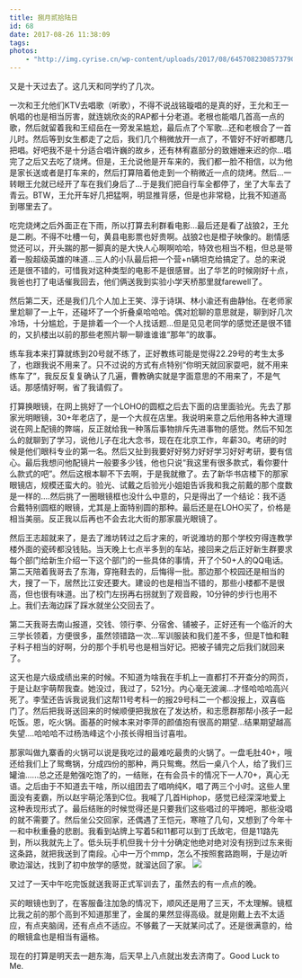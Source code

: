 ```yaml
---
title: 捌月贰拾陆日
id: 68
date: 2017-08-26 11:38:09
tags:
photos:
    - "http://img.cyrise.cn/wp-content/uploads/2017/08/6457082308573790734.jpg"
---
```


又是十天过去了。这几天和同学约了几次。

一次和王允他们KTV去唱歌（听歌），不得不说战铭璇唱的是真的好，王允和王一帆唱的也是相当厉害，就连姚欣炎的RAP都十分老道。老根也能唱几首高一点的歌，然后就留着我和王绍岳在一旁发呆尴尬，最后点了个军歌...还和老根合了一首儿时。然后等到女生都走了之后，我们几个稍微放开一点了，不管好不好听都瞎几把唱。好吧我不是十分适合唱许巍的故乡，还有林宥嘉部分的致姗姗来迟的你...唱完了之后又去吃了烧烤。但是，王允说他是开车来的，我们都一脸不相信，以为他是家长送或者是打车来的，然后打算陪着他走到一个稍微近一点的烧烤。然后...一转眼王允就已经开了车在我们身后了...于是我们把自行车全都停了，坐了大车去了青云。BTW，王允开车好几把猛啊，明显推背感，但是也非常稳，比我不知道高到哪里去了。

吃完烧烤之后外面正在下雨，所以打算去利群看电影...最后还是看了战狼2，王允是二刷。不得不吐槽一句，黄县电影票也好贵啊。战狼2也是橙子映像的。剧情感觉还可以，开头踹的那一脚真的是大快人心啊啊哈哈，特效也相当不粗，但总是带着一股超级英雄的味道...三人的小队最后把一个营+n辆坦克给搞定了。总的来说还是很不错的，可惜我对这种类型的电影不是很感冒。出了华艺的时候刚好十点，我爸也打了电话催我回去，他们俩送我到实验小学天桥那里就farewell了。

然后第二天，还是我们几个人加上王笑、淳于诗琪、林小渝还有曲静怡。在老师家里尬聊了一上午，还碰坏了一个折叠桌哈哈哈。偶对尬聊的意思就是，聊到好几次冷场，十分尴尬，于是排着一个一个人找话题...但是见见老同学的感觉还是很不错的，又扒楼出以前的那些老照片聊一聊谁谁谁“那年”的故事。

练车我本来打算就练到20号就不练了，正好教练可能是觉得22.29号的考生太多了，也跟我说不用来了。只不过说的方式有点特别“你明天就回家耍吧，就不用来练车了”，我反反复复确认了几遍，曹教确实就是字面意思的不用来了，不是气话。那感情好啊，省了我请假了。

打算换眼镜，在网上挑好了一个LOHO的圆框之后去下面的店里面验光。先去了那家光明眼镜，30+年老店了，是一个大叔在店里。我说明来意之后他用各种大道理说在网上配镜的弊端，反正就给我一种落后事物排斥先进事物的感觉。然后不知怎么的就聊到了学习，说他儿子在北大念书，现在在北京工作，年薪30。考研的时候是他们眼科专业的第一名。然后又扯到我要好好努力好好学习好好考研，要有信心。最后我想问他配镜片一般要多少钱，他也只说“我这里有很多款式，看你要什么款式的吧”。然后这根本聊不下去啊，于是我就撤了。去了新华书店楼下的那家眼镜店，规模还蛮大的。验光、试戴之后验光小姐姐告诉我和我之前戴的那个度数是一样的....然后挑了一圈眼镜框也没什么中意的，只是得出了一个结论：我不适合戴特别圆框的眼镜，尤其是上面特别圆的那种。最后还是在LOHO买了，价格是相当美丽。反正我以后再也不会去北大街的那家晨光眼镜了。

然后王志超就来了，是去了潍坊转过之后才来的，听说潍坊的那个学校穷得连教学楼外面的瓷砖都没钱贴。当天晚上七点半多到的车站，接回来之后正好新生群要求每个部门给新生介绍一下这个部门的一些具体的事情，开了个50+人的QQ电话。第二天陪着我哥去了东海，穿拖鞋去的，后悔得一批。那边那个校园还是相当的大，搜了一下，居然比江安还要大。建设的也是相当不错的，那些小楼都不是很高，但也很有味道。出了校门左拐再右拐就到了观音殿，10分钟的步行也用不上。我们去海边踩了踩水就坐公交回去了。

第二天我哥去南山报道，交钱、领行李、分宿舍、铺被子，正好还有一个临沂的大三学长领着，方便很多，虽然领错路一次...军训服装和我们差不多，但是T恤和鞋子料子相当的好啊，分的那个手机号也是相当好记。把被子铺完之后我们就回来了。

这天也是六级成绩出来的时候。不知道为啥我在手机上一直都打不开查分的网页，于是让赵宇萌帮我查。她没过，我过了，521分。内心毫无波澜...才怪哈哈哈高兴死了。李莹还告诉我说我们这帮11号考科一的报29号科二一个都没报上，双喜临门了。然后把我哥送回来的时候顺便把我放在了发达桥，和志愿群那帮小孩子一起吃饭。恩，吃火锅。面基的时候本来对李萍的颜值抱有很高的期望...结果期望越高失望....哈哈哈不过杨浩峰这个小孩长得相当讨喜啦。

那家叫做九寨香的火锅可以说是我吃过的最难吃最贵的火锅了。一盘毛肚40+，哦还给我们上了鸳鸯锅，分成四份的那种，两只鸳鸯。然后一桌八个人，给了我们三罐油......总之还是勉强吃饱了的，一结账，在有会员卡的情况下一人70+，真心无语。之后由于不知道去干啥，所以组团去了唱响纯K，唱了两三个小时。这些人里面没有麦霸，所以赵宇萌沦落到C位。我喊了几首Hiphop，感觉已经深深地爱上这种表现形式了。最后结账的时候觉得还是只要我们这些唱过的平摊吧，那些没唱的就不需要了。然后坐公交回家，还偶遇了王恺元，寒暄了几句，又想到了今年十一和中秋重叠的悲剧。我看到站牌上写着5和11都可以到丁氏故宅，但是11路先到，所以我就先上了。低头玩手机但我十分十分确定他绝对绝对没有拐到过东来街这条路，就把我送到了南段。心中一万个mmp，怎么不按照套路跑啊，于是边听歌边溜达，找到了初中放学的感觉，就溜达回了家。
![](http://img.cyrise.cn/wp-content/uploads/2017/08/6457082308573790734.jpg)


又过了一天中午吃完饭就送我哥正式军训去了，虽然去的有一点点的晚。

买的眼镜也到了，在客服备注加急的情况下，顺风还是用了三天，不太理解。镜框比我之前的那个高到不知道那里了，金属的果然显得高级。就是刚戴上去不太适应，有点夹脑阔，还有点点不适应。不够戴了一天就某问忒了。还是很满意的，给的眼镜盒也是相当有逼格。

现在的打算是明天去一趟东海，后天早上八点就出发去济南了。Good Luck to Me.

